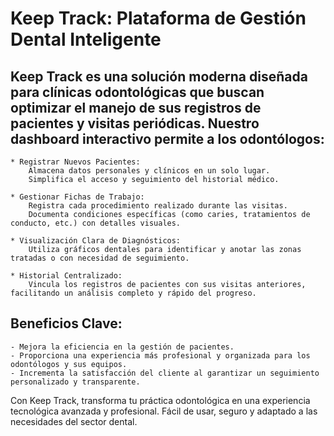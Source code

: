 # Keep Track: Plataforma de Gestión Dental Inteligente

## Keep Track es una solución moderna diseñada para clínicas odontológicas que buscan optimizar el manejo de sus registros de pacientes y visitas periódicas. Nuestro dashboard interactivo permite a los odontólogos:

    * Registrar Nuevos Pacientes:
        Almacena datos personales y clínicos en un solo lugar.
        Simplifica el acceso y seguimiento del historial médico.

    * Gestionar Fichas de Trabajo:
        Registra cada procedimiento realizado durante las visitas.
        Documenta condiciones específicas (como caries, tratamientos de conducto, etc.) con detalles visuales.

    * Visualización Clara de Diagnósticos:
        Utiliza gráficos dentales para identificar y anotar las zonas tratadas o con necesidad de seguimiento.

    * Historial Centralizado:
        Vincula los registros de pacientes con sus visitas anteriores, facilitando un análisis completo y rápido del progreso.

## Beneficios Clave:

    - Mejora la eficiencia en la gestión de pacientes.
    - Proporciona una experiencia más profesional y organizada para los odontólogos y sus equipos.
    - Incrementa la satisfacción del cliente al garantizar un seguimiento personalizado y transparente.

Con Keep Track, transforma tu práctica odontológica en una experiencia tecnológica avanzada y profesional. Fácil de usar, seguro y adaptado a las necesidades del sector dental.
